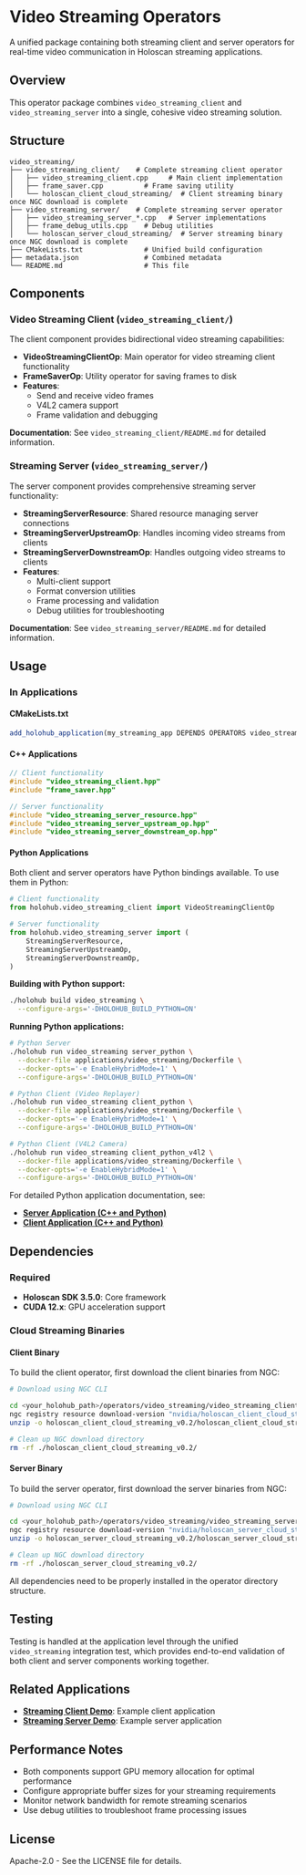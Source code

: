 # Video Streaming Operators

A unified package containing both streaming client and server operators for real-time video communication in Holoscan streaming applications.

## Overview

This operator package combines `video_streaming_client` and `video_streaming_server` into a single, cohesive video streaming solution.

## Structure

```
video_streaming/
├── video_streaming_client/    # Complete streaming client operator
│   ├── video_streaming_client.cpp     # Main client implementation
│   ├── frame_saver.cpp          # Frame saving utility
│   └── holoscan_client_cloud_streaming/  # Client streaming binary once NGC download is complete
├── video_streaming_server/    # Complete streaming server operator
│   ├── video_streaming_server_*.cpp   # Server implementations
│   ├── frame_debug_utils.cpp    # Debug utilities
│   └── holoscan_server_cloud_streaming/  # Server streaming binary once NGC download is complete 
├── CMakeLists.txt               # Unified build configuration
├── metadata.json                # Combined metadata
└── README.md                    # This file
```

## Components

### Video Streaming Client (`video_streaming_client/`)

The client component provides bidirectional video streaming capabilities:

- **VideoStreamingClientOp**: Main operator for video streaming client functionality
- **FrameSaverOp**: Utility operator for saving frames to disk
- **Features**: 
  - Send and receive video frames
  - V4L2 camera support
  - Frame validation and debugging

**Documentation**: See `video_streaming_client/README.md` for detailed information.

### Streaming Server (`video_streaming_server/`)

The server component provides comprehensive streaming server functionality:

- **StreamingServerResource**: Shared resource managing server connections
- **StreamingServerUpstreamOp**: Handles incoming video streams from clients
- **StreamingServerDownstreamOp**: Handles outgoing video streams to clients
- **Features**:
  - Multi-client support
  - Format conversion utilities
  - Frame processing and validation
  - Debug utilities for troubleshooting

**Documentation**: See `video_streaming_server/README.md` for detailed information.

## Usage


### In Applications

#### CMakeLists.txt
```cmake
add_holohub_application(my_streaming_app DEPENDS OPERATORS video_streaming)
```

#### C++ Applications
```cpp
// Client functionality
#include "video_streaming_client.hpp"
#include "frame_saver.hpp"

// Server functionality  
#include "video_streaming_server_resource.hpp"
#include "video_streaming_server_upstream_op.hpp"
#include "video_streaming_server_downstream_op.hpp"
```

#### Python Applications

Both client and server operators have Python bindings available. To use them in Python:

```python
# Client functionality
from holohub.video_streaming_client import VideoStreamingClientOp

# Server functionality
from holohub.video_streaming_server import (
    StreamingServerResource,
    StreamingServerUpstreamOp,
    StreamingServerDownstreamOp,
)
```

**Building with Python support:**
```bash
./holohub build video_streaming \
  --configure-args='-DHOLOHUB_BUILD_PYTHON=ON'
```

**Running Python applications:**
```bash
# Python Server
./holohub run video_streaming server_python \
  --docker-file applications/video_streaming/Dockerfile \
  --docker-opts='-e EnableHybridMode=1' \
  --configure-args='-DHOLOHUB_BUILD_PYTHON=ON'

# Python Client (Video Replayer)
./holohub run video_streaming client_python \
  --docker-file applications/video_streaming/Dockerfile \
  --docker-opts='-e EnableHybridMode=1' \
  --configure-args='-DHOLOHUB_BUILD_PYTHON=ON'

# Python Client (V4L2 Camera)
./holohub run video_streaming client_python_v4l2 \
  --docker-file applications/video_streaming/Dockerfile \
  --docker-opts='-e EnableHybridMode=1' \
  --configure-args='-DHOLOHUB_BUILD_PYTHON=ON'
```

For detailed Python application documentation, see:
- **[Server Application (C++ and Python)](../../applications/video_streaming/video_streaming_server/README.md)**
- **[Client Application (C++ and Python)](../../applications/video_streaming/video_streaming_client/README.md)**

## Dependencies

### Required
- **Holoscan SDK 3.5.0**: Core framework
- **CUDA 12.x**: GPU acceleration support

### Cloud Streaming Binaries

#### Client Binary

To build the client operator, first download the client binaries from NGC:

```bash
# Download using NGC CLI

cd <your_holohub_path>/operators/video_streaming/video_streaming_client
ngc registry resource download-version "nvidia/holoscan_client_cloud_streaming:0.2"
unzip -o holoscan_client_cloud_streaming_v0.2/holoscan_client_cloud_streaming.zip -d holoscan_client_cloud_streaming

# Clean up NGC download directory
rm -rf ./holoscan_client_cloud_streaming_v0.2/
```

#### Server Binary

To build the server operator, first download the server binaries from NGC:

```bash
# Download using NGC CLI

cd <your_holohub_path>/operators/video_streaming/video_streaming_server
ngc registry resource download-version "nvidia/holoscan_server_cloud_streaming:0.2"
unzip -o holoscan_server_cloud_streaming_v0.2/holoscan_server_cloud_streaming.zip -d holoscan_server_cloud_streaming

# Clean up NGC download directory
rm -rf ./holoscan_server_cloud_streaming_v0.2/
```

All dependencies need to be properly installed in the operator directory structure.

## Testing

Testing is handled at the application level through the unified `video_streaming` integration test, which provides end-to-end validation of both client and server components working together.

## Related Applications

- **[Streaming Client Demo](../../applications/video_streaming/video_streaming_client/)**: Example client application
- **[Streaming Server Demo](../../applications/video_streaming/video_streaming_server/)**: Example server application


## Performance Notes

- Both components support GPU memory allocation for optimal performance
- Configure appropriate buffer sizes for your streaming requirements
- Monitor network bandwidth for remote streaming scenarios
- Use debug utilities to troubleshoot frame processing issues

## License

Apache-2.0 - See the LICENSE file for details.
